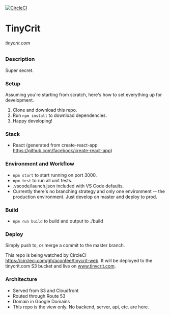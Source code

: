 [![CircleCI](https://circleci.com/gh/aconfee/tinycrit-web.svg?style=svg)](https://circleci.com/gh/aconfee/tinycrit-web)

# TinyCrit
###### tinycrit.com

### Description
Super secret.

### Setup

Assuming you're starting from scratch, here's how to set everything up for development. 
1. Clone and download this repo. 
2. Run `npm install` to download dependencies.
3. Happy developing! 

### Stack
* React (generated from create-react-app https://github.com/facebook/create-react-app)

### Environment and Workflow
* `npm start` to start running on port 3000.
* `npm test` to run all unit tests.
* .vscode/launch.json included with VS Code defaults.
* Currently there's no branching strategy and only one environment -- the production environment. Just develop on master and deploy to prod. 

### Build
* `npm run build` to build and output to ./build

### Deploy

Simply push to, or merge a commit to the master branch. 

This repo is being watched by CircleCI https://circleci.com/gh/aconfee/tinycrit-web. It will be deployed to the tinycrit.com S3 bucket and live on www.tinycrit.com. 

### Architecture
* Served from S3 and Cloudfront
* Routed through Route 53
* Domain in Google Domains
* This repo is the view only. No backend, server, api, etc. are here.   